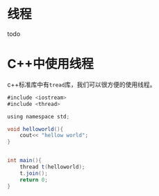 # 线程

todo

# C++中使用线程

c++标准库中有`tread`库，我们可以很方便的使用线程。

```java
#include <iostream>
#include <thread>

using namespace std;

void helloworld(){
    cout<< "hellow world";
}


int main(){
    thread t(helloworld);
    t.join();
    return 0;
}

```

